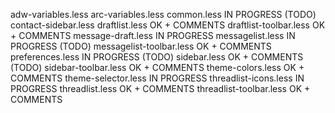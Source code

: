 adw-variables.less
arc-variables.less
common.less						IN PROGRESS (TODO)
contact-sidebar.less
draftlist.less					OK + COMMENTS
draftlist-toolbar.less			OK + COMMENTS
message-draft.less				IN PROGRESS
messagelist.less				IN PROGRESS (TODO)
messagelist-toolbar.less		OK + COMMENTS
preferences.less				IN PROGRESS (TODO)
sidebar.less					OK + COMMENTS (TODO)
sidebar-toolbar.less			OK + COMMENTS
theme-colors.less				OK + COMMENTS
theme-selector.less				IN PROGRESS
threadlist-icons.less			IN PROGRESS
threadlist.less					OK + COMMENTS
threadlist-toolbar.less			OK + COMMENTS
